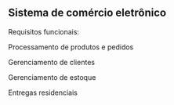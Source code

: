  ## Sistema de comércio eletrônico 

 

Requisitos funcionais: 

Processamento de produtos e pedidos 

Gerenciamento de clientes 

Gerenciamento de estoque 

Entregas residenciais 

 
